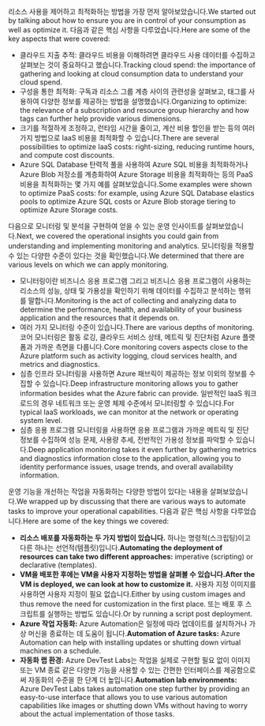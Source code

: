 <span data-ttu-id="684ae-101">리소스 사용을 제어하고 최적화하는 방법을 가장 먼저 알아보았습니다.</span><span class="sxs-lookup"><span data-stu-id="684ae-101">We started out by talking about how to ensure you are in control of your consumption as well as optimize it.</span></span> <span data-ttu-id="684ae-102">다음과 같은 핵심 사항을 다루었습니다.</span><span class="sxs-lookup"><span data-stu-id="684ae-102">Here are some of the key aspects that were covered:</span></span>

- <span data-ttu-id="684ae-103">클라우드 지출 추적: 클라우드 비용을 이해하려면 클라우드 사용 데이터를 수집하고 살펴보는 것이 중요하다고 했습니다.</span><span class="sxs-lookup"><span data-stu-id="684ae-103">Tracking cloud spend: the importance of gathering and looking at cloud consumption data to understand your cloud spend.</span></span>
- <span data-ttu-id="684ae-104">구성을 통한 최적화: 구독과 리소스 그룹 계층 사이의 관련성을 살펴보고, 태그를 사용하여 다양한 정보를 제공하는 방법을 설명했습니다.</span><span class="sxs-lookup"><span data-stu-id="684ae-104">Organizing to optimize: the relevance of a subscription and resource group hierarchy and how tags can further help provide various dimensions.</span></span>
- <span data-ttu-id="684ae-105">크기를 적절하게 조정하고, 런타임 시간을 줄이고, 계산 비용 할인을 받는 등의 여러 가지 방법으로 IaaS 비용을 최적화할 수 있습니다.</span><span class="sxs-lookup"><span data-stu-id="684ae-105">There are several possibilities to optimize IaaS costs: right-sizing, reducing runtime hours, and compute cost discounts.</span></span>
- <span data-ttu-id="684ae-106">Azure SQL Database 탄력적 풀을 사용하여 Azure SQL 비용을 최적화하거나 Azure Blob 저장소를 계층화하여 Azure Storage 비용을 최적화하는 등의 PaaS 비용을 최적화하는 몇 가지 예를 살펴보았습니다.</span><span class="sxs-lookup"><span data-stu-id="684ae-106">Some examples were shown to optimize PaaS costs: for example, using Azure SQL Database elastics pools to optimize Azure SQL costs or Azure Blob storage tiering to optimize Azure Storage costs.</span></span>

<span data-ttu-id="684ae-107">다음으로 모니터링 및 분석을 구현하여 얻을 수 있는 운영 인사이트를 살펴보았습니다.</span><span class="sxs-lookup"><span data-stu-id="684ae-107">Next, we covered the operational insights you could gain from understanding and implementing monitoring and analytics.</span></span> <span data-ttu-id="684ae-108">모니터링을 적용할 수 있는 다양한 수준이 있다는 것을 확인했습니다.</span><span class="sxs-lookup"><span data-stu-id="684ae-108">We determined that there are various levels on which we can apply monitoring.</span></span>

- <span data-ttu-id="684ae-109">모니터링이란 비즈니스 응용 프로그램 그리고 비즈니스 응용 프로그램이 사용하는 리소스의 성능, 상태 및 가용성을 확인하기 위해 데이터를 수집하고 분석하는 행위를 말합니다.</span><span class="sxs-lookup"><span data-stu-id="684ae-109">Monitoring is the act of collecting and analyzing data to determine the performance, health, and availability of your business application and the resources that it depends on.</span></span>
- <span data-ttu-id="684ae-110">여러 가지 모니터링 수준이 있습니다.</span><span class="sxs-lookup"><span data-stu-id="684ae-110">There are various depths of monitoring.</span></span> <span data-ttu-id="684ae-111">코어 모니터링은 활동 로깅, 클라우드 서비스 상태, 메트릭 및 진단처럼 Azure 플랫폼과 가까운 측면을 다룹니다.</span><span class="sxs-lookup"><span data-stu-id="684ae-111">Core monitoring covers aspects close to the Azure platform such as activity logging, cloud services health, and metrics and diagnostics.</span></span>
- <span data-ttu-id="684ae-112">심층 인프라 모니터링을 사용하면 Azure 패브릭이 제공하는 정보 이외의 정보를 수집할 수 있습니다.</span><span class="sxs-lookup"><span data-stu-id="684ae-112">Deep infrastructure monitoring allows you to gather information besides what the Azure fabric can provide.</span></span> <span data-ttu-id="684ae-113">일반적인 IaaS 워크로드의 경우 네트워크 또는 운영 체제 수준에서 모니터링할 수 있습니다.</span><span class="sxs-lookup"><span data-stu-id="684ae-113">For typical IaaS workloads, we can monitor at the network or operating system level.</span></span>
- <span data-ttu-id="684ae-114">심층 응용 프로그램 모니터링을 사용하면 응용 프로그램과 가까운 메트릭 및 진단 정보를 수집하여 성능 문제, 사용량 추세, 전반적인 가용성 정보를 파악할 수 있습니다.</span><span class="sxs-lookup"><span data-stu-id="684ae-114">Deep application monitoring takes it even further by gathering metrics and diagnostics information close to the application, allowing you to identity performance issues, usage trends, and overall availability information.</span></span>

<span data-ttu-id="684ae-115">운영 기능을 개선하는 작업을 자동화하는 다양한 방법이 있다는 내용을 살펴보았습니다.</span><span class="sxs-lookup"><span data-stu-id="684ae-115">We wrapped up by discussing that there are various ways to automate tasks to improve your operational capabilities.</span></span> <span data-ttu-id="684ae-116">다음과 같은 핵심 사항을 다루었습니다.</span><span class="sxs-lookup"><span data-stu-id="684ae-116">Here are some of the key things we covered:</span></span>

- <span data-ttu-id="684ae-117">**리소스 배포를 자동화하는 두 가지 방법이 있습니다.** 하나는 명령적(스크립팅)이고 다른 하나는 선언적(템플릿)입니다.</span><span class="sxs-lookup"><span data-stu-id="684ae-117">**Automating the deployment of resources can take two different approaches:** imperative (scripting) or declarative (templates).</span></span>
- <span data-ttu-id="684ae-118">**VM을 배포한 후에는 VM을 사용자 지정하는 방법을 살펴볼 수 있습니다.**</span><span class="sxs-lookup"><span data-stu-id="684ae-118">**After the VM is deployed, we can look at how to customize it.**</span></span> <span data-ttu-id="684ae-119">사용자 지정 이미지를 사용하면 사용자 지정이 필요 없습니다.</span><span class="sxs-lookup"><span data-stu-id="684ae-119">Either by using custom images and thus remove the need for customization in the first place.</span></span> <span data-ttu-id="684ae-120">또는 배포 후 스크립트를 실행하는 방법도 있습니다.</span><span class="sxs-lookup"><span data-stu-id="684ae-120">Or by running a script post deployment.</span></span>
- <span data-ttu-id="684ae-121">**Azure 작업 자동화:** Azure Automation은 일정에 따라 업데이트를 설치하거나 가상 머신을 종료하는 데 도움이 됩니다.</span><span class="sxs-lookup"><span data-stu-id="684ae-121">**Automation of Azure tasks:** Azure Automation can help with installing updates or shutting down virtual machines on a schedule.</span></span>
- <span data-ttu-id="684ae-122">**자동화 랩 환경:** Azure DevTest Labs는 작업을 실제로 구현할 필요 없이 이미지 또는 VM 종료 같은 다양한 기능을 사용할 수 있는 간편한 인터페이스를 제공함으로써 자동화의 수준을 한 단계 더 높입니다.</span><span class="sxs-lookup"><span data-stu-id="684ae-122">**Automation lab environments:** Azure DevTest Labs takes automation one step further by providing an easy-to-use interface that allows you to use various automation capabilities like images or shutting down VMs without having to worry about the actual implementation of those tasks.</span></span>
